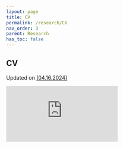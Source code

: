 ```yaml
---
layout: page
title: CV
permalink: /research/CV
nav_order: 3
parent: Research
has_toc: false
---
```



## CV

Updated on [(04.16.2024)](https://github.com/eporetsky/eporetsky.github.io/blob/master/assets/pdfs/eporetsky_cv.pdf)

<embed src="https://github.com/eporetsky/eporetsky.github.io/blob/master/assets/pdfs/eporetsky_cv.pdf" type="application/pdf"/>